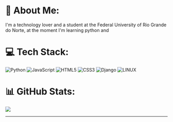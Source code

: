 # 💫 About Me:
I'm a technology lover and a student at the Federal University of Rio Grande do Norte, at the moment I'm learning python and 
# 💻 Tech Stack:
![Python](https://img.shields.io/badge/python-3670A0?style=plastic&logo=python&logoColor=ffdd54) ![JavaScript](https://img.shields.io/badge/javascript-%23323330.svg?style=plastic&logo=javascript&logoColor=%23F7DF1E) ![HTML5](https://img.shields.io/badge/html5-%23E34F26.svg?style=plastic&logo=html5&logoColor=white) ![CSS3](https://img.shields.io/badge/css3-%231572B6.svg?style=plastic&logo=css3&logoColor=white) ![Django](https://img.shields.io/badge/django-%23092E20.svg?style=plastic&logo=django&logoColor=white) ![LINUX](https://img.shields.io/badge/Linux-FCC624?style=plastic&logo=linux&logoColor=black)
# 📊 GitHub Stats:
![](https://github-readme-streak-stats.herokuapp.com/?user=joaofelipemouran&theme=vue-dark&hide_border=false)<br/>


---

<!-- Proudly created with GPRM ( https://gprm.itsvg.in ) -->

